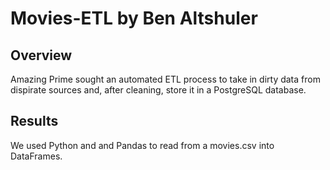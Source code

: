 # Movies-ETL by Ben Altshuler

## Overview

Amazing Prime sought an automated ETL process to take in dirty data from dispirate sources and, after cleaning, store it in a PostgreSQL database.

## Results

We used Python and and Pandas to read from a movies.csv into DataFrames. 